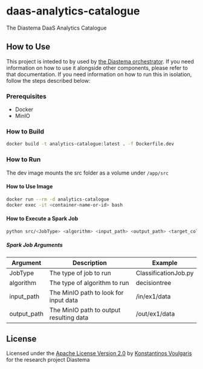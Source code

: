 # daas-analytics-catalogue
The Diastema DaaS Analytics Catalogue

## How to Use
This project is inteded to by used by [the Diastema orchestrator](https://github.com/DIASTEMA-UPRC/orchestrator). If you need information on how to use it alongside other components, please refer to that documentation. If you need information on how to run this in isolation, follow the steps described below:

### Prerequisites
+ Docker
+ MinIO

### How to Build
```bash
docker build -t analytics-catalogue:latest . -f Dockerfile.dev
```

### How to Run
The dev image mounts the src folder as a volume under `/app/src`

#### How to Use Image
```bash
docker run --rm -d analytics-catalogue
docker exec -it <container-name-or-id> bash
```

#### How to Execute a Spark Job
```bash
python src/<JobType> <algorithm> <input_path> <output_path> <target_column>
```

##### Spark Job Arguments

| Argument | Description | Example |
| -------- | ----------- | ------- |
| JobType | The type of job to run | ClassificationJob.py |
| algorithm | The type of algorithm to run | decisiontree |
| input_path | The MinIO path to look for input data | /in/ex1/data |
| output_path | The MinIO path to output resulting data | /out/ex1/data |

## License
Licensed under the [Apache License Version 2.0](README) by [Konstantinos Voulgaris](https://github.com/konvoulgaris) for the research project Diastema
